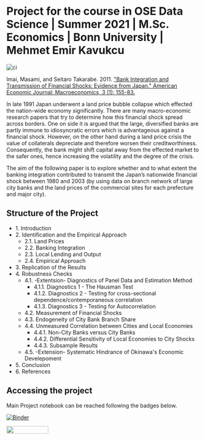 # Project for the course in OSE Data Science | Summer 2021 | M.Sc. Economics | Bonn University | Mehmet Emir Kavukcu


![ci](https://github.com/OpenSourceEconomics/ose-data-science-course-project-MehmetEmirKavukcu/actions/workflows/ci.yml/badge.svg)


Imai, Masami, and Seitaro Takarabe. 2011. ["Bank Integration and Transmission of Financial Shocks: Evidence from Japan." American Economic Journal: Macroeconomics, 3 (1): 155-83. ](https://www.aeaweb.org/articles?id=10.1257/mac.3.1.155)


In late 1991 Japan underwent a land price bubble collapse which effected the nation-wide economy significantly. There are many macro-economic research papers that try to determine how this financial shock spread across borders. One on side it is argued that the large, diversified banks are partly immune to idiosyncratic errors which is advantageous against a financial shock. However, on the other hand during a land price crisis the value of collaterals depreciate and therefore worsen their creditworthiness. Consequently, the bank might shift capital away from the effected market to the safer ones, hence increasing the volatility and the degree of the crisis.

The aim of the following paper is to explore whether and to what extent the banking integration contributed to transmit the Japan’s nationwide financial shock between 1980 and 2003 (by using data on branch network of large city banks and the land prices of the commercial sites for each prefecture and major city).

## Structure of the Project 

* 1\. Introduction
* 2\. Identification and the Empirical Approach  
   * 2.1. Land Prices     
   * 2.2. Banking Integration   
   * 2.3. Local Lending and Output  
   * 2.4. Empirical Approach      
* 3\. Replication of the Results   
* 4\. Robustness Checks   
   * 4.1.  -Extentsion- Diagnostics of Panel Data and Estimation Method  
       * 4.1.1.  Diagnostics 1 - The Hausman Test  
       * 4.1.2.  Diagnostics  2 - Testing for cross-sectional dependence/contemporaneous correlation  
       * 4.1.3.  Diagnostics 3 - Testing for Autocorrelation   
   * 4.2. Measurement of Financial Shocks 
   * 4.3. Endogeneity of City Bank Branch Share  
   * 4.4. Unmeasured Correlation between Cities and Local Economies  
       * 4.4.1. Non-City Banks versus City Banks
       * 4.4.2. Differential Sensitivity of Local Economies to City Shocks
       * 4.4.3. Subsample Results    
   * 4.5. -Extension- Systematic Hindrance of Okinawa's Economic Develepoment
* 5\. Conclusion 
* 6\. References  

## Accessing the project 

Main Project notebook can be reached following the badges below.

[![Binder](https://mybinder.org/badge_logo.svg)](https://mybinder.org/v2/gh/OpenSourceEconomics/ose-data-science-course-project-MehmetEmirKavukcu/a6f636da4a3f9858f95ced83d90a0e4338f025d7?filepath=Project_main_R.ipynb)

<a href="https://nbviewer.jupyter.org/github/OpenSourceEconomics/ose-data-science-course-project-MehmetEmirKavukcu/blob/master/Project_main_R.ipynb"
   target="_parent">
   <img align="center"
  src="https://raw.githubusercontent.com/jupyter/design/master/logos/Badges/nbviewer_badge.png"
      width="109" height="20">
</a>
